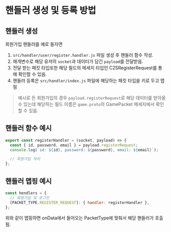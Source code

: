 # 핸들러 생성 및 등록 방법

## 핸들러 생성

회원가입 핸들러를 예로 들자면

1. `src/handler/user/register.handler.js` 파일 생성 후 핸들러 함수 작성.
2. 매개변수로 해당 유저의 `socket`과 데이터가 담긴 `payload`를 전달받음.
3. 전달 받는 패킷 타입또한 해당 필드의 메세지 타입인 C2SRegisterRequest를 통해 확인할 수 있음.
4. 핸들러 등록은 `src/handler/index.js` 파일에 해당하는 패킷 타입을 키로 두고 맵핑

> 예시로 든 회원가입의 경우 `payload.registerRequest`로 해당 데이터를 받아올 수 있는데
> 해당하는 필드 이름은 `game.proto`의 GamePacket 메세지에서 확인할 수 있음.

## 핸들러 함수 예시

```javascript
export const registerHandler = (socket, payload) => {
  const { id, password, email } = payload.registerRequest;
  console.log(`id: ${id}, password: ${password}, email: ${email}`);

  // 회원가입 처리
};
```

## 핸들러 맵핑 예시

```javascript
const hendlers = {
  // 회원가입 및 로그인
  [PACKET_TYPE.REGISTER_REQUEST]: { handler: registerHandler },
};
```

위와 같이 맵핑하면 onData에서 들어오는 PacketType에 맞춰서 해당 핸들러가 호출됨.
